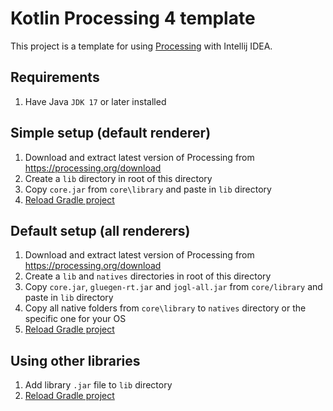 # Kotlin Processing 4 template

This project is a template for using [Processing](https://processing.org/) with Intellij IDEA.

## Requirements

1. Have Java `JDK 17` or later installed

## Simple setup (default renderer)

1. Download and extract latest version of Processing from https://processing.org/download
2. Create a `lib` directory in root of this directory
3. Copy `core.jar` from `core\library` and paste in `lib` directory
4. [Reload Gradle project](https://www.jetbrains.com/help/idea/work-with-gradle-projects.html#gradle_refresh_project)

## Default setup (all renderers)

1. Download and extract latest version of Processing from https://processing.org/download
2. Create a `lib` and `natives` directories in root of this directory
3. Copy `core.jar`, `gluegen-rt.jar` and `jogl-all.jar` from `core/library` and paste in `lib` directory
4. Copy all native folders from `core\library` to `natives` directory or the specific one for your OS
5. [Reload Gradle project](https://www.jetbrains.com/help/idea/work-with-gradle-projects.html#gradle_refresh_project)

## Using other libraries

1. Add library `.jar` file to `lib` directory
2. [Reload Gradle project](https://www.jetbrains.com/help/idea/work-with-gradle-projects.html#gradle_refresh_project)
